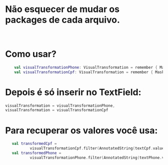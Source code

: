 <h1>Não esquecer de mudar os packages de cada arquivo.</h1>

<br />
<h1>Como usar?</h1>

```kotlin
    val visualTransformationPhone: VisualTransformation = remember { MaskPhone() }
    val visualTransformationCpf: VisualTransformation = remember { MaskCpf() }

 ```
 <h1>Depois é só inserir no TextField:</h1>
 
 ```kotlin
 visualTransformation = visualTransformationPhone,
 visualTransformation = visualTransformationCpf
  ```

  <h1>Para recuperar os valores você usa:</h1>

   
 ```kotlin
    val transformedCpf =
            visualTransformationCpf.filter(AnnotatedString(textCpf.value)).text.text
    val transformedPhone =
            visualTransformationPhone.filter(AnnotatedString(textPhone.value)).text.text
  ```
